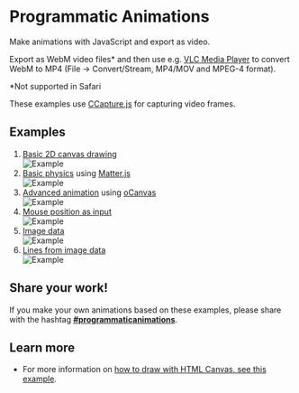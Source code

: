 # Programmatic Animations

Make animations with JavaScript and export as video.

Export as WebM video files* and then use e.g. [VLC Media Player](https://www.videolan.org) to convert WebM to MP4 (File → Convert/Stream, MP4/MOV and MPEG-4 format).

*Not supported in Safari

These examples use [CCapture.js](https://github.com/spite/ccapture.js) for capturing video frames.


## Examples

1. [Basic 2D canvas drawing](https://tomsoderlund.github.io/programmatic-animations/01-basics/)  
![Example](01-basics/example.gif)
2. [Basic physics](https://tomsoderlund.github.io/programmatic-animations/02-basic-physics/) using [Matter.js](http://brm.io/matter-js/)  
![Example](02-basic-physics/example.gif)
3. [Advanced animation](https://tomsoderlund.github.io/programmatic-animations/03-advanced-animation/) using [oCanvas](http://ocanvas.org)  
![Example](03-advanced-animation/example.gif)
4. [Mouse position as input](https://tomsoderlund.github.io/programmatic-animations/04-mouse/)  
![Example](04-mouse/example.gif)
5. [Image data](https://tomsoderlund.github.io/programmatic-animations/05-image-data/)  
![Example](05-image-data/example.gif)
6. [Lines from image data](https://tomsoderlund.github.io/programmatic-animations/06-lines/)  
![Example](06-lines/example.gif)


## Share your work!

If you make your own animations based on these examples, please share with the hashtag [**#programmaticanimations**](https://www.instagram.com/explore/tags/programmaticanimations/).


## Learn more

- For more information on [how to draw with HTML Canvas, see this example](https://codepen.io/tomsoderlund/pen/Gdjrdx).
